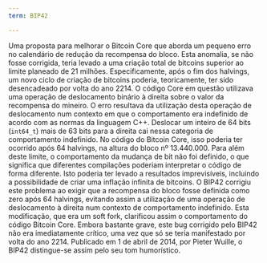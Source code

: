 ```yaml
---
term: BIP42

---
```

Uma proposta para melhorar o Bitcoin Core que aborda um pequeno erro no calendário de redução da recompensa do bloco. Esta anomalia, se não fosse corrigida, teria levado a uma criação total de bitcoins superior ao limite planeado de 21 milhões. Especificamente, após o fim dos halvings, um novo ciclo de criação de bitcoins poderia, teoricamente, ter sido desencadeado por volta do ano 2214. O código Core em questão utilizava uma operação de deslocamento binário à direita sobre o valor da recompensa do mineiro. O erro resultava da utilização desta operação de deslocamento num contexto em que o comportamento era indefinido de acordo com as normas da linguagem C++. Deslocar um inteiro de 64 bits (`int64_t`) mais de 63 bits para a direita cai nessa categoria de comportamento indefinido. No código do Bitcoin Core, isso poderia ter ocorrido após 64 halvings, na altura do bloco nº 13.440.000. Para além deste limite, o comportamento da mudança de bit não foi definido, o que significa que diferentes compilações poderiam interpretar o código de forma diferente. Isto poderia ter levado a resultados imprevisíveis, incluindo a possibilidade de criar uma inflação infinita de bitcoins. O BIP42 corrigiu este problema ao exigir que a recompensa do bloco fosse definida como zero após 64 halvings, evitando assim a utilização de uma operação de deslocamento à direita num contexto de comportamento indefinido. Esta modificação, que era um soft fork, clarificou assim o comportamento do código Bitcoin Core. Embora bastante grave, este bug corrigido pelo BIP42 não era imediatamente crítico, uma vez que só se teria manifestado por volta do ano 2214. Publicado em 1 de abril de 2014, por Pieter Wuille, o BIP42 distingue-se assim pelo seu tom humorístico.